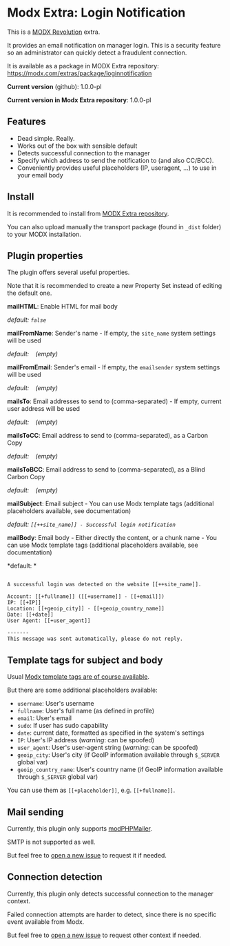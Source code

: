 
# Modx Extra: Login Notification

This is a [MODX Revolution](https://modx.com) extra.

It provides an email notification on manager login. This is a security feature so an administrator can quickly detect a fraudulent connection.

It is available as a package in MODX Extra repository: https://modx.com/extras/package/loginnotification

__Current version__ (github): 1.0.0-pl

__Current version in Modx Extra repository__: 1.0.0-pl


## Features

 * Dead simple. Really.
 * Works out of the box with sensible default
 * Detects successful connection to the manager
 * Specify which address to send the notification to (and also CC/BCC).
 * Conveniently provides useful placeholders (IP, useragent, ...) to use in your email body
 
 
## Install

It is recommended to install from [MODX Extra repository](https://modx.com/extras/package/loginnotification).

You can also upload manually the transport package (found in `_dist` folder) to your MODX installation.


## Plugin properties

The plugin offers several useful properties.

Note that it is recommended to create a new Property Set instead of editing the default one.


**mailHTML**: Enable HTML for mail body

*default: `false`*


**mailFromName**: Sender's name - If empty, the `site_name` system settings will be used

*default: ` ` (empty)*


**mailFromEmail**: Sender's email - If empty, the `emailsender` system settings will be used

*default: ` ` (empty)*


**mailsTo**: Email addresses to send to (comma-separated) - If empty, current user address will be used

*default: ` ` (empty)*


**mailsToCC**: Email address to send to (comma-separated), as a Carbon Copy

*default: ` ` (empty)*


**mailsToBCC**: Email address to send to (comma-separated), as a Blind Carbon Copy

*default: ` ` (empty)*


**mailSubject**: Email subject - You can use Modx template tags (additional placeholders available, see documentation)

*default: `[[++site_name]] - Successful login notification`*


**mailBody**: Email body - Either directly the content, or a chunk name - You can use Modx template tags (additional placeholders available, see documentation)

*default: *
```

A successful login was detected on the website [[++site_name]].

Account: [[+fullname]] ([[+username]] - [[+email]]) 
IP: [[+IP]]
Location: [[+geoip_city]] - [[+geoip_country_name]]
Date: [[+date]]
User Agent: [[+user_agent]]

-------
This message was sent automatically, please do not reply.
```


## Template tags for subject and body

Usual [Modx template tags are of course available](https://docs.modx.com/revolution/2.x/making-sites-with-modx/commonly-used-template-tags).

But there are some additional placeholders available:

 - `username`: User's username
 - `fullname`: User's full name (as defined in profile)
 - `email`: User's email
 - `sudo`: If user has sudo capability
 - `date`: current date, formatted as specified in the system's settings
 - `IP`: User's IP address (_warning_: can be spoofed)
 - `user_agent`: User's user-agent string (_warning_: can be spoofed)
 - `geoip_city`: User's city (if GeoIP information available through `$_SERVER` global var)
 - `geoip_country_name`: User's country name (if GeoIP information available through `$_SERVER` global var)

You can use them as `[[+placeholder]]`, e.g. `[[+fullname]]`.


## Mail sending

Currently, this plugin only supports [modPHPMailer](https://docs.modx.com/revolution/2.x/developing-in-modx/advanced-development/modx-services/modmail).

SMTP is not supported as well.

But feel free to [open a new issue](https://github.com/Indigo744/Modx-Revo-Login-Notification/issues) to request it if needed.


## Connection detection

Currently, this plugin only detects successful connection to the manager context.

Failed connection attempts are harder to detect, since there is no specific event available from Modx.

But feel free to [open a new issue](https://github.com/Indigo744/Modx-Revo-Login-Notification/issues) to request other context if needed.


